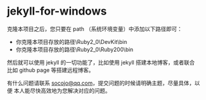 # jekyll-for-windows

克隆本项目之后，您只要在 path （系统环境变量）中添加以下路径即可：

+ 你克隆本项目存放的路径\Ruby2_0\DevKit\bin
+ 你克隆本项目存放的路径\Ruby2_0\Ruby200\bin

然后就可以使用 jekyll 的一切功能了，比如使用 jekyll 搭建本地博客，或者联合
比如 github page 等搭建远程博客。

有什么问题请联系 socojo@qq.com，提交问题的时候请明确主题，尽量具体，以便
本人能尽快高效地为您解决对应的问题。
